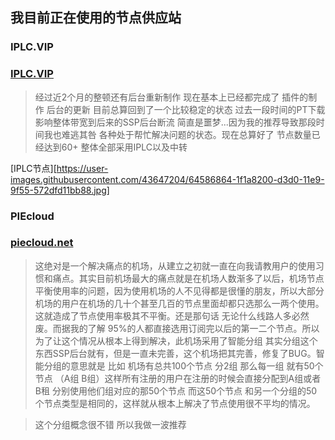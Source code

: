 ## 我目前正在使用的节点供应站

### IPLC.VIP

### [IPLC.VIP](https://portal.lciplc.com/aff.php?aff=35)

>经过近2个月的整顿还有后台重新制作 现在基本上已经都完成了 插件的制作 后台的更新 目前总算回到了一个比较稳定的状态 过去一段时间的PT下载影响整体带宽到后来的SSP后台断流 简直是噩梦...因为我的推荐导致那段时间我也难逃其咎 各种处于帮忙解决问题的状态。现在总算好了 节点数量已经达到60+ 整体全部采用IPLC以及中转

[IPLC节点][https://user-images.githubusercontent.com/43647204/64586864-1f1a8200-d3d0-11e9-9f55-572dfd11bb88.jpg]

### PIEcloud

### [piecloud.net](https://affman.ru/auth/register?code=h8lTM0GidFAVN4FjlrhbxmPETUXQf0HQ)

>这绝对是一个解决痛点的机场，从建立之初就一直在向我请教用户的使用习惯和痛点。其实目前机场最大的痛点就是在机场人数渐多了以后，机场节点平衡使用率的问题，因为使用机场的人不见得都是很懂的朋友，所以大部分机场的用户在机场的几十个甚至几百的节点里面却都只选那么一两个使用。这就造成了节点使用率极其不平衡。还是那句话 无论什么线路人多必然废。而据我的了解 95%的人都直接选用订阅完以后的第一二个节点。所以为了让这个情况从根本上得到解决，此机场采用了智能分组 其实分组这个东西SSP后台就有，但是一直未完善，这个机场把其完善，修复了BUG。智能分组的意思就是 比如 机场有总共100个节点 分2组 那么每一组 就有50个节点 （A组 B组）这样所有注册的用户在注册的时候会直接分配到A组或者B租 分别使用他们组对应的那50个节点 而这50个节点 和另一个分组的50个节点类型是相同的，这样就从根本上解决了节点使用很不平均的情况。

>这个分组概念很不错 所以我做一波推荐
